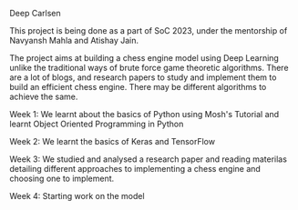 Deep Carlsen

This project is being done as a part of SoC 2023, under the mentorship of Navyansh Mahla and Atishay Jain.

The project aims at building a chess engine model using Deep Learning unlike the traditional ways of brute force game theoretic algorithms. There are a lot of blogs, and research papers to study and implement them to build an efficient chess engine. There may be different algorithms to achieve the same. 

Week 1: We learnt about the basics of Python using Mosh's Tutorial and learnt Object Oriented Programming in Python

Week 2: We learnt the basics of Keras and TensorFlow

Week 3: We studied and analysed a research paper and reading materilas detailing different approaches to implementing a chess engine and choosing one to implement.

Week 4: Starting work on the model
